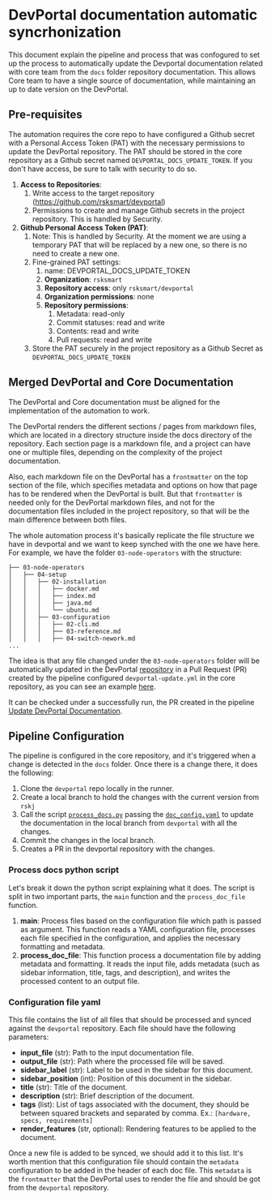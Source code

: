 # DevPortal documentation automatic syncrhonization 

This document explain the pipeline and process that was confogured to set up 
the process to automatically update the Devportal documentation related with core team
from the `docs` folder repository documentation. This allows Core team to have a single
source of documentation, while maintaining an up to date version on the DevPortal.

## Pre-requisites
The automation requires the core repo to have configured a Github secret with a Personal Access Token (PAT) with the 
necessary permissions to update the DevPortal repository. The PAT should be stored in the core repository as a Github 
secret named `DEVPORTAL_DOCS_UPDATE_TOKEN`. If you don't have access, be sure to talk with security 
to do so.

1. **Access to Repositories**:
   1. Write access to the target repository (https://github.com/rsksmart/devportal)
   2. Permissions to create and manage Github secrets in the project repository. This is handled by Security.
2. **Github Personal Access Token (PAT)**:
   1. Note: This is handled by Security. At the moment we are using a temporary PAT that will be replaced by a new one, so there is no need to create a new one.
   2. Fine-grained PAT settings:
      1. name: DEVPORTAL_DOCS_UPDATE_TOKEN
      2. **Organization**: `rsksmart` 
      3. **Repository access**: only `rsksmart/devportal`
      4. **Organization permissions**: none
      5. **Repository permissions**:
         1. Metadata: read-only
         2. Commit statuses: read and write
         3. Contents: read and write
         4. Pull requests: read and write
   3. Store the PAT securely in the project repository as a Github Secret as `DEVPORTAL_DOCS_UPDATE_TOKEN`

## Merged DevPortal and Core Documentation

The DevPortal and Core documentation must be aligned for the implementation of the automation to work.

The DevPortal renders the different sections / pages from markdown files, which are located in 
a directory structure inside the docs directory of the repository. Each section page is a markdown file,
and a project can have one or multiple files, depending on the complexity of the project documentation.

Also, each markdown file on the DevPortal has a `frontmatter` on the top section of the file, which specifies metadata and
options on how that page has to be rendered when the DevPortal is built. But that `frontmatter` is needed
only for the DevPortal markdown files, and not for the documentation files included in the project repository,
so that will be the main difference between both files.

The whole automation process it's basically replicate the file structure we have in devportal and we want to keep
synched with the one we have here. For example, we have the folder `03-node-operators` with the structure:

```
├── 03-node-operators
│   ├── 04-setup
│   │   ├── 02-installation
│   │   │   ├── docker.md
│   │   │   ├── index.md
│   │   │   ├── java.md
│   │   │   └── ubuntu.md
│   │   ├── 03-configuration
│   │   │   ├── 02-cli.md
│   │   │   ├── 03-reference.md
│   │   │   ├── 04-switch-nework.md
...
```

The idea is that any file changed under the `03-node-operators` folder will be automatically updated in the DevPortal
[repository](https://github.com/rsksmart/devportal/tree/main/docs/03-node-operators/04-setup) in a 
Pull Request (PR) created by the pipeline configured `devportal-update.yml` in the core repository, as you can see
an example [here](https://github.com/rsksmart/devportal/pull/291).

It can be checked under a successfully run, the PR created in the pipeline 
[Update DevPortal Documentation](https://github.com/rsksmart/rskj/actions/workflows/devportal-update.yml).

## Pipeline Configuration

The pipeline is configured in the core repository, and it's triggered when a change is detected in the `docs` folder.
Once there is a change there, it does the following:

1. Clone the `devportal` repo locally in the runner.
2. Create a local branch to hold the changes with the current version from `rskj`
3. Call the script [`process_docs.py`](../.github/workflows/scripts/devportal-update/process_docs.py)
passing the [`doc_config.yaml`](../.github/workflows/scripts/devportal-update/doc_config.yaml) 
to update the documentation in the local branch from `devportal` with all the changes.
4. Commit the changes in the local branch.
5. Creates a PR in the devportal repository with the changes.

### Process docs python script

Let's break it down the python script explaining what it does. The script is split in two important parts,
the `main` function and the `process_doc_file` function.

1. **main**:  Process files based on the configuration file which path is passed as argument. 
This function reads a YAML configuration file, processes each file specified in the configuration,
and applies the necessary formatting and metadata.
2. **process_doc_file**: This function process a documentation file by adding metadata and formatting.
It reads the input file, adds metadata (such as sidebar information, title, tags, and description), and 
writes the processed content to an output file.

### Configuration file yaml

This file contains the list of all files that should be processed and synced against the `devportal` 
repository. Each file should have the following parameters:

- **input_file** (str): Path to the input documentation file.
- **output_file** (str): Path where the processed file will be saved.
- **sidebar_label** (str): Label to be used in the sidebar for this document.
- **sidebar_position** (int): Position of this document in the sidebar.
- **title** (str): Title of the document.
- **description** (str): Brief description of the document.
- **tags** (list): List of tags associated with the document, they should be between squared
brackets and separated by comma. Ex.: `[hardware, specs, requirements]`
- **render_features** (str, optional): Rendering features to be applied to the document.

Once a new file is added to be synced, we should add it to this list. It's worth mention that
this configuration file should contain the `metadata` configuration to be added in the header
of each doc file. This `metadata` is the `frontmatter` that the DevPortal uses to render the file
and should be got from the `devportal` repository.
